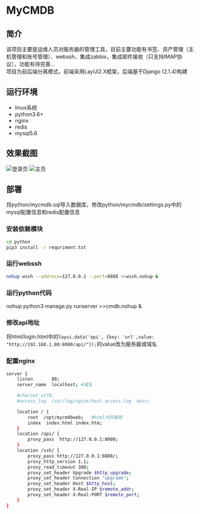 # MyCMDB
## 简介
该项目主要是运维人员对服务器的管理工具，目前主要功能有书签、资产管理（主机管理和账号管理）、webssh、集成zabbix，集成邮件接收（只支持IMAP协议），功能有待完善...<br/>
项目为前后端分离模式，前端采用LayUI2.X框架，后端基于Django (2.1.4)构建
## 运行环境
- linux系统
- python3.6+
- nginx
- redis
- mysql5.6
## 效果截图
![登录页](http://py0u41dsf.bkt.clouddn.com/%E5%BE%AE%E4%BF%A1%E5%9B%BE%E7%89%87_20190918175300.png)
![主页](http://py0u41dsf.bkt.clouddn.com/687474703a2f2f7079307534316473662e626b742e636c6f7564646e2e636f6d2f2545352542452541452545342542462541312545352539422542452545372538392538375f32303139303931383138303133312e706e67.png)
## 部署
将python/mycmdb.sql导入数据库，修改python/mycmdb/settings.py中的mysql配置信息和redis配置信息
### 安装依赖模块
```bash
cd python
pip3 install -r requriment.txt
```
### 运行webssh
```bash
nohup wssh --address=127.0.0.1 --port=8888 >>wssh.nohup &
```
### 运行python代码
nohup python3 manage.py runserver >>cmdb.nohup &
### 修改api地址
将html/login.html中的`layui.data('api', {key: 'url',value: "http://192.168.1.80:8000/api/"});`的value改为服务器或域名
### 配置nginx
```bash
server {
    listen       80;
    server_name  localhost; #域名

    #charset utf8;  
    #access_log  /var/log/nginx/host.access.log  main;

    location / {
        root  /opt/mycmdbweb;   #html代码路径
        index  index.html index.htm;
    }
    location /api/ {
        proxy_pass  http://127.0.0.1:8000;
    }
    location /ssh/ {
        proxy_pass http://127.0.0.1:8888/;
        proxy_http_version 1.1;
        proxy_read_timeout 300;
        proxy_set_header Upgrade $http_upgrade;
        proxy_set_header Connection "upgrade";
        proxy_set_header Host $http_host;
        proxy_set_header X-Real-IP $remote_addr;
        proxy_set_header X-Real-PORT $remote_port;
    }
}
```
